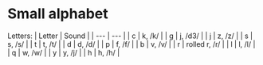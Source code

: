 # Small alphabet

Letters:
| Letter | Sound |
| --- | --- |
| c | k, /k/ |
| g | j, /d3/ |
| j | z, /z/ |
| s | s, /s/ |
| t | t, /t/ |
| d | d, /d/ |
| p | f, /f/ |
| b | v, /v/ |
| r | rolled r, /r/ |
| l | l, /l/ |
| q | w, /w/ |
| y | y, /j/ |
| h | h, /h/ |
